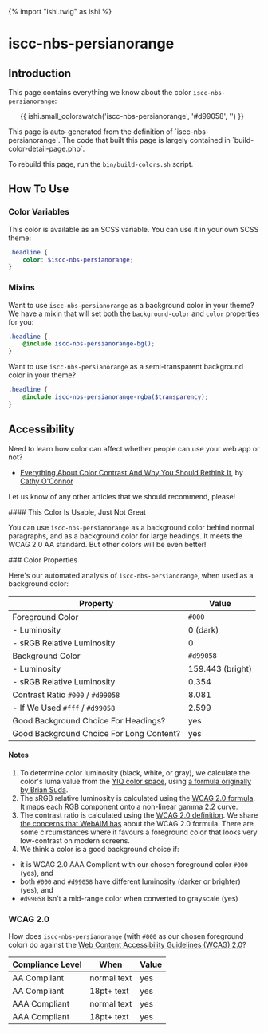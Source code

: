 {% import "ishi.twig" as ishi %}
# iscc-nbs-persianorange

## Introduction

This page contains everything we know about the color `iscc-nbs-persianorange`:

<div class="grid">
    <div class="cell">
        <div class="swatch">
            <ul>
                {{ ishi.small_colorswatch('iscc-nbs-persianorange', '#d99058', '') }}
            </ul>
        </div>
    </div>
</div>

<div class="callout attention" markdown="1">
This page is auto-generated from the definition of `iscc-nbs-persianorange`. The code that built this page is largely contained in `build-color-detail-page.php`.

To rebuild this page, run the `bin/build-colors.sh` script.
</div>

## How To Use

### Color Variables

This color is available as an SCSS variable. You can use it in your own SCSS theme:

```scss
.headline {
    color: $iscc-nbs-persianorange;
}
```

### Mixins

Want to use `iscc-nbs-persianorange` as a background color in your theme? We have a mixin that will set both the `background-color` and `color` properties for you:

```scss
.headline {
    @include iscc-nbs-persianorange-bg();
}
```

Want to use `iscc-nbs-persianorange` as a semi-transparent background color in your theme?

```scss
.headline {
    @include iscc-nbs-persianorange-rgba($transparency);
}
```

## Accessibility

Need to learn how color can affect whether people can use your web app or not?

* [Everything About Color Contrast And Why You Should Rethink It](https://www.smashingmagazine.com/2014/10/color-contrast-tips-and-tools-for-accessibility/), by [Cathy O'Connor](http://www.twitter.com/cagocon)

Let us know of any other articles that we should recommend, please!
<div class="callout warning" markdown="1">
#### This Color Is Usable, Just Not Great

You can use `iscc-nbs-persianorange` as a background color behind normal paragraphs, and as a background color for large headings. It meets the WCAG 2.0 AA standard. But other colors will be even better!
</div>
### Color Properties

Here's our automated analysis of `iscc-nbs-persianorange`, when used as a background color:

Property | Value
---------|------
Foreground Color | `#000`
- Luminosity | 0 (dark)
- sRGB Relative Luminosity | 0
Background Color | `#d99058`
- Luminosity | 159.443 (bright)
- sRGB Relative Luminosity | 0.354
Contrast Ratio `#000` / `#d99058` | 8.081
- If We Used `#fff` / `#d99058` | 2.599
Good Background Choice For Headings? | yes
Good Background Choice For Long Content? | yes

#### Notes

1. To determine color luminosity (black, white, or gray), we calculate the color's luma value from the [YIQ color space](https://en.wikipedia.org/wiki/YIQ), using [a formula originally by Brian Suda](https://24ways.org/2010/calculating-color-contrast/).
1. The sRGB relative luminosity is calculated using the [WCAG 2.0 formula](https://www.w3.org/TR/WCAG20/#relativeluminancedef). It maps each RGB component onto a non-linear gamma 2.2 curve.
1. The contrast ratio is calculated using the [WCAG 2.0 definition](https://www.w3.org/TR/2008/REC-WCAG20-20081211/#contrast-ratiodef). We share [the concerns that WebAIM has](http://webaim.org/blog/wcag-2-1-feedback/) about the WCAG 2.0 formula. There are some circumstances where it favours a foreground color that looks very low-contrast on modern screens.
1. We think a color is a good background choice if:
  - it is WCAG 2.0 AAA Compliant with our chosen foreground color `#000` (yes), and
  - both `#000` and `#d99058` have different luminosity (darker or brighter) (yes), and
  - `#d99058` isn't a mid-range color when converted to grayscale (yes)

### WCAG 2.0

How does `iscc-nbs-persianorange` (with `#000` as our chosen foreground color) do against the [Web Content Accessibility Guidelines (WCAG) 2.0](https://www.w3.org/TR/WCAG20/)?

Compliance Level | When | Value
-----------------|------|------
AA Compliant | normal text | yes
AA Compliant | 18pt+ text | yes
AAA Compliant | normal text | yes
AAA Compliant | 18pt+ text | yes